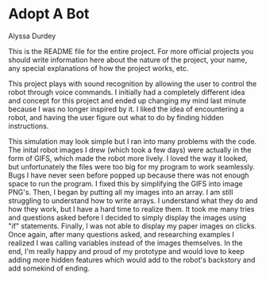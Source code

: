 # Adopt A Bot

Alyssa Durdey

This is the README file for the entire project. For more official projects you should write information here about the nature of the project, your name, any special explanations of how the project works, etc.

This project plays with sound recognition by allowing the user to control the robot through voice commands. I initially had a completely different idea and concept for this project and ended up changing my mind last minute because I was no longer inspired by it. I liked the idea of encountering a robot, and having the user figure out what to do by finding hidden instructions.

This simulation may look simple but I ran into many problems with the code. The inital robot images I drew (which took a few days) were actually in the form of GIFS, which made the robot more lively. I loved the way it looked, but unfortunately the files were too big for my program to work seamlessly. Bugs I have never seen before popped up because there was not enough space to run the program. I fixed this by simplifying the GIFS into image PNG's. Then, I began by putting all my images into an array. I am still struggling to understand how to write arrays. I understand what they do and how they work, but I have a hard time to realize them. It took me many tries and questions asked before I decided to simply display the images using "if" statements. Finally, I was not able to display my paper images on clicks. Once again, after many questions asked, and researching examples I realized I was calling variables instead of the images themselves. In the end, I'm really happy and proud of my prototype and would love to keep adding more hidden features which would add to the robot's backstory and add somekind of ending.
